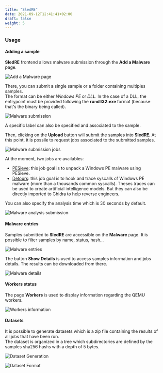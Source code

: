 ```yaml
---
title: "SledRE"
date: 2021-09-12T12:41:41+02:00
draft: false
weight: 5
---
```


### Usage
#### Adding a sample
**SledRE** frontend allows malware submission through the **Add a Malware** page.  

![Add a Malware page](/images/frontend/add-malware1.png?classes=border,shadow&height=400px)

There, you can submit a single sample or a folder containing multiples samples.  
The format can be either *Windows PE* or *DLL*. In the case of a DLL, the entrypoint must be provided following the **rundll32.exe** format (because that's the binary being called).  

![Malware submission](/images/frontend/add-malware2.png?classes=border,shadow&height=400px)

A specific label can also be specified and associated to the sample.

Then, clicking on the **Upload** button will submit the samples into **SledRE**. At this point, it is possile to request jobs associated to the submitted samples.

![Malware submission jobs](/images/frontend/add-malware3.png?classes=border,shadow&height=400px)

At the moment, two jobs are availables:
- [PESieve](https://github.com/hasherezade/pe-sieve): this job goal is to unpack a Windows PE malware using PESieve.
- [Detours](https://github.com/microsoft/Detours): this job goal is to hook and trace syscalls of Windows PE malware (more than a thousands common syscalls). Theses traces can be used to create artificial intelligence models. But they can also be directly imported to Ghidra to help reverse engineers.  

You can also specify the analysis time which is 30 seconds by default.  

![Malware analysis submission](/images/frontend/start-analysis.png?classes=border,shadow&height=400px)

#### Malware entries

Samples submitted to **SledRE** are accessible on the **Malware** page. 
It is possible to filter samples by name, status, hash...

![Malware entries](/images/frontend/malware-entry.png?classes=border,shadow&height=60)

The button **Show Details** is used to access samples information and jobs details. The results can be downloaded from there.

![Malware details](/images/frontend/malware-details.png?classes=border,shadow&height=300px)

#### Workers status

The page **Workers** is used to display information regarding the QEMU workers. 

![Workers information](/images/frontend/worker-status.png?classes=border,shadow&height=300px)

#### Datasets

It is possible to generate datasets which is a zip file containing the results of all jobs that have been run.  
The dataset is organized in a tree which subdirectories are defined by the samples sha256 hashs with a depth of 5 bytes.

![Dataset Generation](/images/frontend/dataset-gen.png?classes=border,shadow&height=200)

![Dataset Format](/images/frontend/dataset-format.png?classes=border,shadow&height=700)

